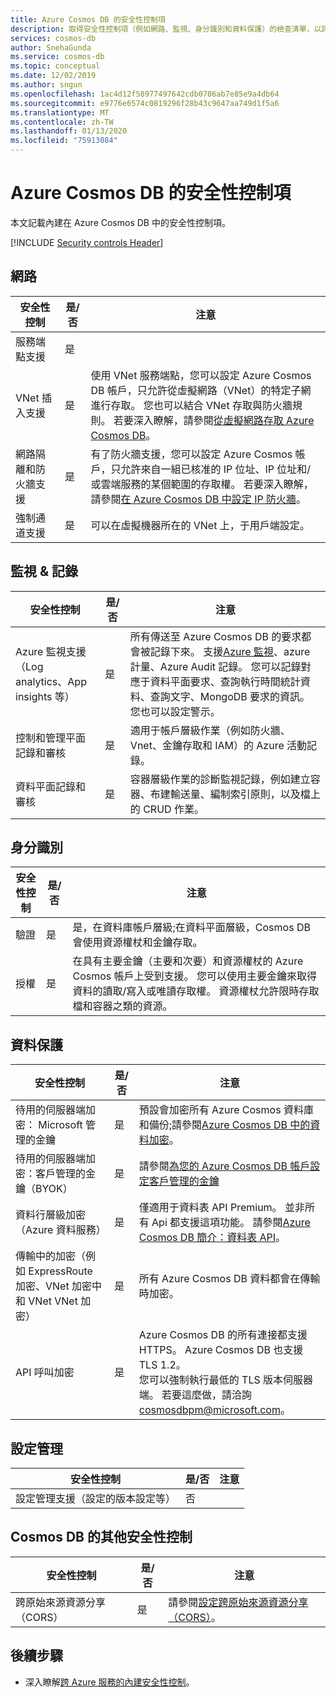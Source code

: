 ```yaml
---
title: Azure Cosmos DB 的安全性控制項
description: 取得安全性控制項（例如網路、監視、身分識別和資料保護）的檢查清單，以評估 Azure Cosmos DB
services: cosmos-db
author: SnehaGunda
ms.service: cosmos-db
ms.topic: conceptual
ms.date: 12/02/2019
ms.author: sngun
ms.openlocfilehash: 1ac4d12f58977497642cdb0706ab7e85e9a4db64
ms.sourcegitcommit: e9776e6574c0819296f28b43c9647aa749d1f5a6
ms.translationtype: MT
ms.contentlocale: zh-TW
ms.lasthandoff: 01/13/2020
ms.locfileid: "75913084"
---
```

# <a name="security-controls-for-azure-cosmos-db"></a>Azure Cosmos DB 的安全性控制項

本文記載內建在 Azure Cosmos DB 中的安全性控制項。

[!INCLUDE [Security controls Header](../../includes/security-controls-header.md)]

## <a name="network"></a>網路

| 安全性控制 | 是/否 | 注意 |
|---|---|--|
| 服務端點支援| 是 |  |
| VNet 插入支援| 是 | 使用 VNet 服務端點，您可以設定 Azure Cosmos DB 帳戶，只允許從虛擬網路（VNet）的特定子網進行存取。 您也可以結合 VNet 存取與防火牆規則。 若要深入瞭解，請參閱[從虛擬網路存取 Azure Cosmos DB](VNet-service-endpoint.md)。 |
| 網路隔離和防火牆支援| 是 | 有了防火牆支援，您可以設定 Azure Cosmos 帳戶，只允許來自一組已核准的 IP 位址、IP 位址和/或雲端服務的某個範圍的存取權。 若要深入瞭解，請參閱[在 Azure Cosmos DB 中設定 IP 防火牆](how-to-configure-firewall.md)。|
| 強制通道支援| 是 | 可以在虛擬機器所在的 VNet 上，于用戶端設定。   |

## <a name="monitoring--logging"></a>監視 & 記錄

| 安全性控制 | 是/否 | 注意|
|---|---|--|
| Azure 監視支援（Log analytics、App insights 等）| 是 | 所有傳送至 Azure Cosmos DB 的要求都會被記錄下來。 支援[Azure 監視](../azure-monitor/overview.md)、azure 計量、Azure Audit 記錄。  您可以記錄對應于資料平面要求、查詢執行時間統計資料、查詢文字、MongoDB 要求的資訊。 您也可以設定警示。 |
| 控制和管理平面記錄和審核| 是 | 適用于帳戶層級作業（例如防火牆、Vnet、金鑰存取和 IAM）的 Azure 活動記錄。 |
| 資料平面記錄和審核 | 是 | 容器層級作業的診斷監視記錄，例如建立容器、布建輸送量、編制索引原則，以及檔上的 CRUD 作業。 |

## <a name="identity"></a>身分識別

| 安全性控制 | 是/否 | 注意|
|---|---|--|
| 驗證| 是 | 是，在資料庫帳戶層級;在資料平面層級，Cosmos DB 會使用資源權杖和金鑰存取。 |
| 授權| 是 | 在具有主要金鑰（主要和次要）和資源權杖的 Azure Cosmos 帳戶上受到支援。 您可以使用主要金鑰來取得資料的讀取/寫入或唯讀存取權。 資源權杖允許限時存取檔和容器之類的資源。 |

## <a name="data-protection"></a>資料保護

| 安全性控制 | 是/否 | 注意 |
|---|---|--|
| 待用的伺服器端加密： Microsoft 管理的金鑰 | 是 | 預設會加密所有 Azure Cosmos 資料庫和備份;請參閱[Azure Cosmos DB 中的資料加密](database-encryption-at-rest.md)。 |
| 待用的伺服器端加密：客戶管理的金鑰（BYOK） | 是 | 請參閱[為您的 Azure Cosmos DB 帳戶設定客戶管理的金鑰](how-to-setup-cmk.md)  |
| 資料行層級加密（Azure 資料服務）| 是 | 僅適用于資料表 API Premium。 並非所有 Api 都支援這項功能。 請參閱[Azure Cosmos DB 簡介：資料表 API](table-introduction.md)。 |
| 傳輸中的加密（例如 ExpressRoute 加密、VNet 加密中和 VNet VNet 加密）| 是 | 所有 Azure Cosmos DB 資料都會在傳輸時加密。 |
| API 呼叫加密| 是 | Azure Cosmos DB 的所有連接都支援 HTTPS。 Azure Cosmos DB 也支援 TLS 1.2。<br>您可以強制執行最低的 TLS 版本伺服器端。 若要這麼做，請洽詢[cosmosdbpm@microsoft.com](maito:cosmosdbpm@microsoft.com])。 |

## <a name="configuration-management"></a>設定管理

| 安全性控制 | 是/否 | 注意|
|---|---|--|
| 設定管理支援（設定的版本設定等）| 否  | | 

## <a name="additional-security-controls-for-cosmos-db"></a>Cosmos DB 的其他安全性控制

| 安全性控制 | 是/否 | 注意|
|---|---|--|
| 跨原始來源資源分享（CORS） | 是 | 請參閱[設定跨原始來源資源分享（CORS）](how-to-configure-cross-origin-resource-sharing.md)。 |

## <a name="next-steps"></a>後續步驟

- 深入瞭解[跨 Azure 服務的內建安全性控制](../security/fundamentals/security-controls.md)。